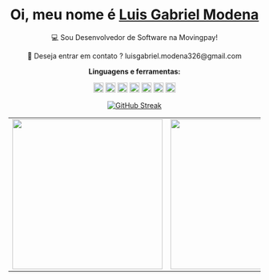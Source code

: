 
<div align='center'>
  <h1>
     Oi, meu nome é <a href="https://www.linkedin.com/in/luismodeena/" _blank>Luis Gabriel Modena</a>
  </h1>
  <p>💻 Sou Desenvolvedor de Software na Movingpay!</p>
  <p>💼 Deseja entrar em contato ? luisgabriel.modena326@gmail.com</p>
  

**Linguagens e ferramentas:**  


<code><img height="20" src="https://img.icons8.com/fluency/48/000000/typescript.png"></code>
<code><img height="20" src="https://img.icons8.com/plasticine/100/000000/react.png"></code>
<code><img height="20" src="https://img.icons8.com/color/48/000000/javascript--v1.png"></code>
<code><img height="20" src="https://img.icons8.com/fluency/48/000000/node-js.png"></code>
<code><img height="20" src="https://img.icons8.com/color/48/000000/postgreesql.png"></code>
<code><img height="20" src="https://img.icons8.com/color/48/000000/css3.png"></code>
<code><img height="20" src="https://img.icons8.com/color/48/000000/html-5--v1.png"></code>
</div>





<div align="center">
  
  
 [![GitHub Streak](https://streak-stats.demolab.com?user=luismodenaa&theme=midnight-purple&hide_border=true)](https://git.io/streak-stats)

 
  <table>
    <tr>
    <td valign="top">
      <img height="300px" src="https://github-readme-stats-git-masterrstaa-rickstaa.vercel.app/api/top-langs/?username=luismodenaa&langs_count=8&theme=midnight-purple&hide_border=true"> 
    </td>
      <td valign="top">
              <img height="300px" src="https://github-readme-stats-git-masterrstaa-rickstaa.vercel.app/api/?username=luismodenaa&show_icons=true&theme=midnight-purple&include_all_commits=true&count_private=true&hide_border=true"/>
      </td>
  </tr>
</table>

  

</div>

  
  
  
